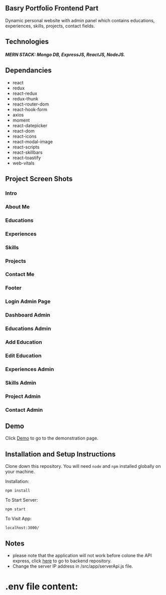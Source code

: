 ## Basry Portfolio Frontend Part

Dynamic personal website with admin panel which contains educations, experiences, skills, projects, contact fields.
## Technologies
##### MERN STACK: Mongo DB, ExpressJS, ReactJS, NodeJS.

## Dependancies
 * react
 * redux
 * react-redux
 * redux-thunk
 * react-router-dom
 * react-hook-form
 * axios
 * moment
 * react-datepicker
 * react-dom
 * react-icons
 * react-modal-image
 * react-scripts
 * react-skillbars
 * react-toastify
 * web-vitals
 

## Project Screen Shots
### Intro

### About Me

### Educations

### Experiences

### Skills

### Projects

### Contact Me

### Footer

### Login Admin Page

### Dashboard Admin

### Educations Admin

### Add Education

### Edit Education

### Experiences Admin

### Skills Admin

### Project Admin

### Contact Admin

 

## Demo
Click [Demo]() to go to the demonstration page.

## Installation and Setup Instructions

Clone down this repository. You will need `node` and `npm` installed globally on your machine.  

Installation:

`npm install`  


To Start Server:

`npm start`  

To Visit App:

`localhost:3000/` 

## Notes
* please note that the application will not work before colone the API express, click [here]() to go to backend repository.
* Change the server IP address in /src/app/serverApi.js  file.

# .env file content:
<!-- PORT=5000
DATA_BASE_CONNECTION=mongodb+srv://Satya_Mall:satya1122@mymongodb.p0fwq.mongodb.net/portfolio?retryWrites=true&w=majority
TOKEN_SECRET=satyaprakashmall -->